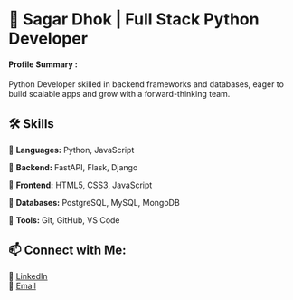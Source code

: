 # 🚀 Sagar Dhok | Full Stack Python Developer  

#### Profile Summary : 
Python Developer skilled in backend frameworks and databases, eager to build scalable apps and grow with a forward-thinking team.

## 🛠 Skills

🔹 **Languages:** Python, JavaScript

🔹 **Backend:** FastAPI, Flask, Django

🔹 **Frontend:** HTML5, CSS3, JavaScript

🔹 **Databases:** PostgreSQL, MySQL, MongoDB

🔹 **Tools:** Git, GitHub, VS Code



## 📫 Connect with Me:
🔗 [LinkedIn](https://www.linkedin.com/in/sagardhok/)  
📩 [Email](sdhok041@gmail.com)  




